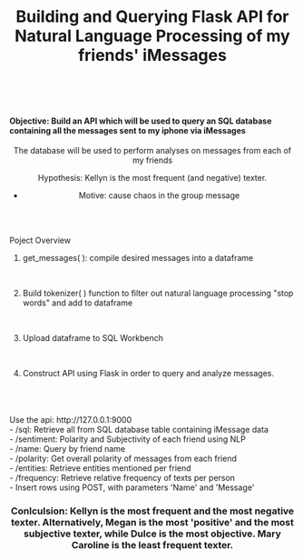 

<h1  align="center">Building and Querying Flask API for Natural Language Processing of my friends' iMessages</h1>


<div align="center">

<br>
<br>
<br>


<h4 

<div align="left"> 
Objective: Build an API which will be used to query an SQL database containing all the messages sent to my iphone via iMessages 
</h4>


The database will be used to perform analyses on messages from each of my friends


Hypothesis: Kellyn is the most frequent (and negative) texter. 
<br>

- Motive: cause chaos in the group message 
  

<div> 

<br>
<br>

<div align="left"> 


Poject Overview
<br>

1. get_messages( ): compile desired messages into a dataframe

<br>

2. Build tokenizer( ) function to filter out natural language processing "stop words" and add to dataframe
<br>

3. Upload dataframe to SQL Workbench
<br>

4. Construct API using Flask in order to query and analyze messages. 

<br>
<br>
<br>
Use the api: http://127.0.0.1:9000
<br>
- /sql: Retrieve all from SQL database table containing iMessage data
<br>
- /sentiment: Polarity and Subjectivity of each friend using NLP 
<br>
- /name: Query by friend name
<br>
- /polarity: Get overall polarity of messages from each friend 
<br>
- /entities: Retrieve entities mentioned per friend
<br>
- /frequency: Retrieve relative frequency of texts per person 
<br>
- Insert rows using POST, with parameters 'Name' and 'Message' 

<br>
<h3  align="center">
Conlculsion: Kellyn is the most frequent and the most negative texter. Alternatively, Megan is the most 'positive' and the most subjective texter, while Dulce is the most objective. Mary Caroline is the least frequent texter. 